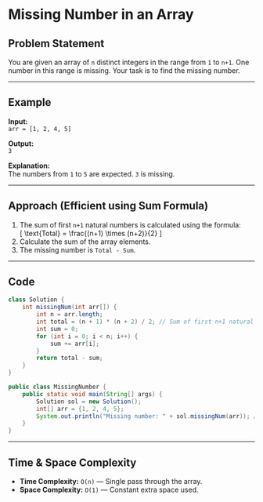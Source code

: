 
# Missing Number in an Array

## Problem Statement
You are given an array of `n` distinct integers in the range from `1` to `n+1`. One number in this range is missing. Your task is to find the missing number.

---

## Example

**Input:**  
`arr = [1, 2, 4, 5]`

**Output:**  
`3`

**Explanation:**  
The numbers from `1` to `5` are expected. `3` is missing.

---

## Approach (Efficient using Sum Formula)

1. The sum of first `n+1` natural numbers is calculated using the formula:  
   \[
   \text{Total} = \frac{(n+1) \times (n+2)}{2}
   \]
2. Calculate the sum of the array elements.
3. The missing number is `Total - Sum`.

---

## Code

```java
class Solution {
    int missingNum(int arr[]) {
        int n = arr.length;
        int total = (n + 1) * (n + 2) / 2; // Sum of first n+1 natural numbers
        int sum = 0;
        for (int i = 0; i < n; i++) {
            sum += arr[i];
        }
        return total - sum;
    }
}

public class MissingNumber {
    public static void main(String[] args) {
        Solution sol = new Solution();
        int[] arr = {1, 2, 4, 5};
        System.out.println("Missing number: " + sol.missingNum(arr)); // Output: 3
    }
}
```

---

## Time & Space Complexity

- **Time Complexity:** `O(n)` — Single pass through the array.
- **Space Complexity:** `O(1)` — Constant extra space used.
